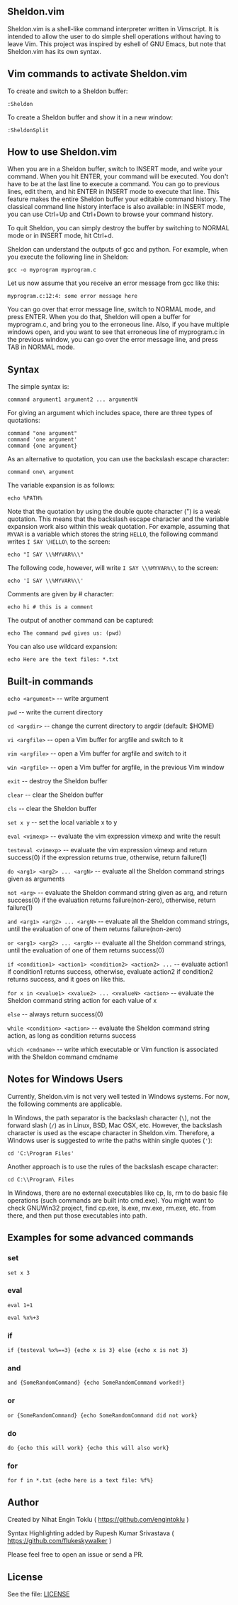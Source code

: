 ## Sheldon.vim

Sheldon.vim is a shell-like command interpreter written in Vimscript.
It is intended to allow the user to do simple shell operations without having to leave Vim.
This project was inspired by eshell of GNU Emacs, but note that Sheldon.vim has its own syntax.

## Vim commands to activate Sheldon.vim

To create and switch to a Sheldon buffer:

    :Sheldon

To create a Sheldon buffer and show it in a new window:

    :SheldonSplit

## How to use Sheldon.vim
When you are in a Sheldon buffer, switch to INSERT mode, and write your command.
When you hit ENTER, your command will be executed.
You don't have to be at the last line to execute a command.
You can go to previous lines, edit them, and hit ENTER in INSERT mode to execute that line.
This feature makes the entire Sheldon buffer your editable command history.
The classical command line history interface is also available:
in INSERT mode, you can use Ctrl+Up and Ctrl+Down to browse your command history.

To quit Sheldon, you can simply destroy the buffer by switching to NORMAL mode
or in INSERT mode, hit Ctrl+d.

Sheldon can understand the outputs of gcc and python.
For example, when you execute the following line in Sheldon:

    gcc -o myprogram myprogram.c

Let us now assume that you receive an error message from gcc like this:

    myprogram.c:12:4: some error message here

You can go over that error message line, switch to NORMAL mode, and press ENTER.
When you do that, Sheldon will open a buffer for myprogram.c, and bring you to the erroneous line.
Also, if you have multiple windows open, and you want to see that erroneous line of myprogram.c in the previous window,
you can go over the error message line, and press TAB in NORMAL mode.

## Syntax

The simple syntax is:

    command argument1 argument2 ... argumentN

For giving an argument which includes space, there are three types of quotations:

    command "one argument"
    command 'one argument'
    command {one argument}

As an alternative to quotation, you can use the backslash escape character:

    command one\ argument

The variable expansion is as follows:

    echo %PATH%

Note that the quotation by using the double quote character (") is a weak quotation. This means that the backslash escape character and the variable expansion work also within this weak quotation. For example, assuming that `MYVAR` is a variable which stores the string `HELLO`, the following command writes `I SAY \HELLO\` to the screen:

    echo "I SAY \\%MYVAR%\\"

The following code, however, will write `I SAY \\%MYVAR%\\` to the screen:

    echo 'I SAY \\%MYVAR%\\'

Comments are given by # character:

    echo hi # this is a comment

The output of another command can be captured:

    echo The command pwd gives us: (pwd)

You can also use wildcard expansion:

    echo Here are the text files: *.txt

## Built-in commands

`echo <argument>` -- write argument

`pwd` -- write the current directory

`cd <argdir>` -- change the current directory to argdir (default: $HOME)

`vi <argfile>` -- open a Vim buffer for argfile and switch to it

`vim <argfile>` -- open a Vim buffer for argfile and switch to it

`win <argfile>` -- open a Vim buffer for argfile, in the previous Vim window

`exit` -- destroy the Sheldon buffer

`clear` -- clear the Sheldon buffer

`cls` -- clear the Sheldon buffer

`set x y` -- set the local variable x to y

`eval <vimexp>` -- evaluate the vim expression vimexp and write the result

`testeval <vimexp>` -- evaluate the vim expression vimexp and return success(0) if the expression returns true, otherwise, return failure(1)

`do <arg1> <arg2> ... <argN>` -- evaluate all the Sheldon command strings given as arguments

`not <arg>` -- evaluate the Sheldon command string given as arg, and return success(0) if the evaluation returns failure(non-zero), otherwise, return failure(1)

`and <arg1> <arg2> ... <argN>` -- evaluate all the Sheldon command strings, until the evaluation of one of them returns failure(non-zero)

`or <arg1> <arg2> ... <argN>` -- evaluate all the Sheldon command strings, until the evaluation of one of them returns success(0)

`if <condition1> <action1> <condition2> <action2> ...` -- evaluate action1 if condition1 returns success, otherwise, evaluate action2 if condition2 returns success, and it goes on like this.

`for x in <xvalue1> <xvalue2> ... <xvalueN> <action>` -- evaluate the Sheldon command string action for each value of x

`else` -- always return success(0)

`while <condition> <action>` -- evaluate the Sheldon command string action, as long as condition returns success

`which <cmdname>` -- write which executable or Vim function is associated with the Sheldon command cmdname

## Notes for Windows Users

Currently, Sheldon.vim is not very well tested in Windows systems. For now, the following comments are applicable.

In Windows, the path separator is the backslash character (`\`), not the forward slash (`/`) as in Linux, BSD, Mac OSX, etc. However, the backslash character is used as the escape character in Sheldon.vim. Therefore, a Windows user is suggested to write the paths within single quotes (`'`):

    cd 'C:\Program Files'
    
Another approach is to use the rules of the backslash escape character:

    cd C:\\Program\ Files

In Windows, there are no external executables like cp, ls, rm to do basic file operations (such commands are built into cmd.exe). You might want to check GNUWin32 project, find cp.exe, ls.exe, mv.exe, rm.exe, etc. from there, and then put those executables into path.

## Examples for some advanced commands

### set

    set x 3

### eval

    eval 1+1

    eval %x%+3

### if

    if {testeval %x%==3} {echo x is 3} else {echo x is not 3}

### and

    and {SomeRandomCommand} {echo SomeRandomCommand worked!}

### or

    or {SomeRandomCommand} {echo SomeRandomCommand did not work}

### do

    do {echo this will work} {echo this will also work}

### for

    for f in *.txt {echo here is a text file: %f%}

## Author
Created by Nihat Engin Toklu ( https://github.com/engintoklu )

Syntax Highlighting added by Rupesh Kumar Srivastava ( https://github.com/flukeskywalker )

Please feel free to open an issue or send a PR.

## License
See the file: 
[LICENSE](https://github.com/engintoklu/sheldon.vim/blob/master/LICENSE)

